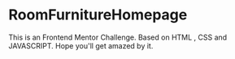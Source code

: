 # RoomFurnitureHomepage
This is an Frontend Mentor Challenge. Based on HTML , CSS and JAVASCRIPT. Hope you'll get amazed by it.
